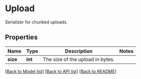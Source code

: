# Upload

Serializer for chunked uploads.
## Properties
Name | Type | Description | Notes
------------ | ------------- | ------------- | -------------
**size** | **int** | The size of the upload in bytes. | 

[[Back to Model list]](../README.md#documentation-for-models) [[Back to API list]](../README.md#documentation-for-api-endpoints) [[Back to README]](../README.md)



